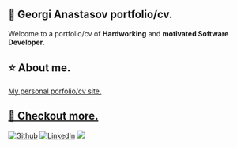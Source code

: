 <h2>👋 Georgi Anastasov portfolio/cv.</h1>
<p>Welcome to a portfolio/cv of <strong>Hardworking</strong> and <strong>motivated Software Developer</strong>.</p>
  
<h2>⭐ About me.</h3>
<a href="https://georgianastasov.github.io/anastasov-cv.github.io/" target="_blank" alt="georgianastasov's porfolio">My personal porfolio/cv site.

<h2>💬 Checkout more.</h3>
<p><a href="https://stackblitz.com/@georgianastasov" target="_blank"><img alt="Github" src="https://img.shields.io/badge/StackBlitz-%2312100E.svg?&style=for-the-badge&logo=StackBlitz&logoColor=white" /></a> <a href="https://www.linkedin.com/in/georgi-anastasov-97a733240/" target="_blank"><img alt="LinkedIn" src="https://img.shields.io/badge/linkedin-%230077B5.svg?&style=for-the-badge&logo=linkedin&logoColor=white" /></a> <a href="https://www.instagram.com/georgiaanastasov/"><img src="https://img.shields.io/badge/instagram-%23E4405F.svg?&style=for-the-badge&logo=instagram&logoColor=white"></a></p>

